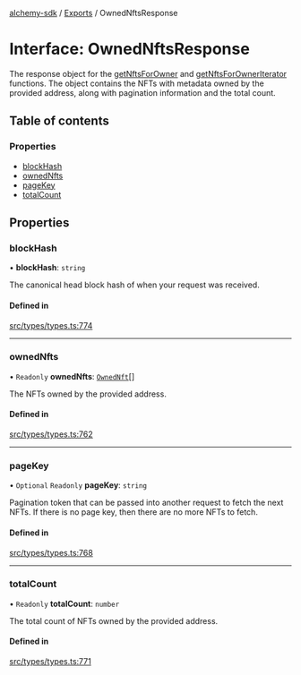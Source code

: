 [alchemy-sdk](../README.md) / [Exports](../modules.md) / OwnedNftsResponse

# Interface: OwnedNftsResponse

The response object for the [getNftsForOwner](../classes/NftNamespace.md#getnftsforowner) and
[getNftsForOwnerIterator](../classes/NftNamespace.md#getnftsforowneriterator) functions. The object contains the NFTs with
metadata owned by the provided address, along with pagination information and
the total count.

## Table of contents

### Properties

- [blockHash](OwnedNftsResponse.md#blockhash)
- [ownedNfts](OwnedNftsResponse.md#ownednfts)
- [pageKey](OwnedNftsResponse.md#pagekey)
- [totalCount](OwnedNftsResponse.md#totalcount)

## Properties

### blockHash

• **blockHash**: `string`

The canonical head block hash of when your request was received.

#### Defined in

[src/types/types.ts:774](https://github.com/alchemyplatform/alchemy-sdk-js/blob/a162d40/src/types/types.ts#L774)

___

### ownedNfts

• `Readonly` **ownedNfts**: [`OwnedNft`](OwnedNft.md)[]

The NFTs owned by the provided address.

#### Defined in

[src/types/types.ts:762](https://github.com/alchemyplatform/alchemy-sdk-js/blob/a162d40/src/types/types.ts#L762)

___

### pageKey

• `Optional` `Readonly` **pageKey**: `string`

Pagination token that can be passed into another request to fetch the next
NFTs. If there is no page key, then there are no more NFTs to fetch.

#### Defined in

[src/types/types.ts:768](https://github.com/alchemyplatform/alchemy-sdk-js/blob/a162d40/src/types/types.ts#L768)

___

### totalCount

• `Readonly` **totalCount**: `number`

The total count of NFTs owned by the provided address.

#### Defined in

[src/types/types.ts:771](https://github.com/alchemyplatform/alchemy-sdk-js/blob/a162d40/src/types/types.ts#L771)
